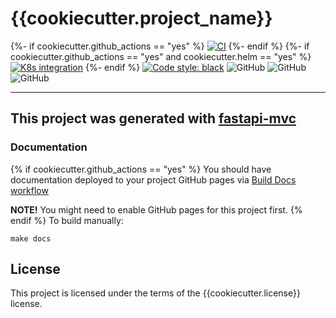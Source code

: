 # {{cookiecutter.project_name}}

{%- if cookiecutter.github_actions == "yes" %}
[![CI]({{cookiecutter.repo_url}}/actions/workflows/main.yml/badge.svg?branch=master)]({{cookiecutter.repo_url}}/actions/workflows/main.yml)
{%- endif %}
{%- if cookiecutter.github_actions == "yes" and cookiecutter.helm == "yes" %}
[![K8s integration]({{cookiecutter.repo_url}}/actions/workflows/integration.yml/badge.svg)]({{cookiecutter.repo_url}}/actions/workflows/integration.yml)
{%- endif %}
[![Code style: black](https://img.shields.io/badge/code%20style-black-000000.svg)](https://github.com/psf/black)
![GitHub](https://img.shields.io/badge/fastapi-v.0.82.0-blue)
![GitHub](https://img.shields.io/badge/python-3.7%20%7C%203.8%20%7C%203.9%20%7C%203.10-blue)
![GitHub](https://img.shields.io/badge/license-{{cookiecutter.license}}-blue)

---

## This project was generated with [fastapi-mvc](https://github.com/fastapi-mvc/fastapi-mvc)

### Documentation

{% if cookiecutter.github_actions == "yes" %}
You should have documentation deployed to your project GitHub pages via [Build Docs workflow]({{cookiecutter.repo_url}}/actions/workflows/docs.yml)

**NOTE!** You might need to enable GitHub pages for this project first.
{% endif %}
To build manually:
```shell
make docs
```

## License

This project is licensed under the terms of the {{cookiecutter.license}} license.
